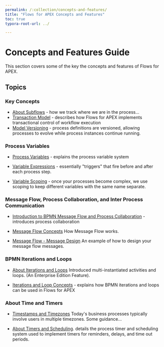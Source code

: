 ```yaml
---
permalink: /:collection/concepts-and-features/
title: "Flows for APEX Concepts and Features"
toc: true
typora-root-url: ../

---
```


# Concepts and Features Guide

This section covers some of the key the concepts and features of Flows for APEX.

## Topics

### Key Concepts

- [About Subflows](/{{page.collection}}/about-subflows/) - how we track where we are in the process...
- [Transaction Model](/{{page.collection}}/transaction-model/) - describes how Flows for APEX implements transactional control of workflow execution
- [Model Versioning](/{{page.collection}}/model-versioning/) - process definitions are versioned, allowing processes to evolve while process instances continue running.

### Process Variables

- [Process Variables](/{{page.collection}}/process-variable/) - explains the process variable system

- [Variable Expressions](/{{page.collection}}/variable-expression/) - essentially "triggers" that fire before and after each process step.

- [Variable Scoping](/{{page.collection}}/variable-scoping/) - once your processes become complex, we use scoping to keep different variables with the same name separate.

### Message Flow, Process Collaboration,  and Inter Process Communication

- [Introduction to BPMN Message Flow and Process Collaboration](/{{page.collection}}/messageflow-intro/) - introduces process collaboration

- [Message Flow Concepts](/{{page.collection}}/about-messageflow/) How Message Flow works.

- [Message Flow - Message Design](/{{page.collection}}/messageflow-messages/) An example of how to design your message flow messages.

### BPMN Iterations and Loops

- [About Iterations and Loops](/{{page.collection}}/iteration-loop-intro/) Introduced multi-instantiated activities and loops. (An Enterprise Edition Feature).

- [Iterations and Loop Concepts](/{{page.collection}}/iteration-loop-concepts/) - explains how BPMN iterations and loops can be used in Flows for APEX

### About Time and Timers

- [Timestamps and Timezones](/{{page.collection}}/timestamps-and-timezones/)  Today's business processes typically involve users in multiple timezones.  Some guidance...

- [About Timers and Scheduling](/{{page.collection}}/about-timer-execution). details the process timer and scheduling system used to implement timers for reminders, delays, and time out periods.

